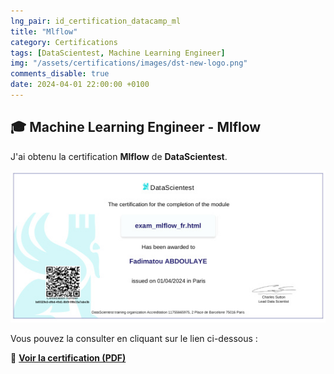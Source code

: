 ```yaml
---
lng_pair: id_certification_datacamp_ml
title: "Mlflow"
category: Certifications
tags: [DataScientest, Machine Learning Engineer]
img: "/assets/certifications/images/dst-new-logo.png"
comments_disable: true
date: 2024-04-01 22:00:00 +0100
---
```


## 🎓 Machine Learning Engineer - Mlflow

J'ai obtenu la certification **Mlflow** de **DataScientest**.

![Aperçu de la certification](/assets/certifications/images/MLOps-Mlflow.jpg)  

Vous pouvez la consulter en cliquant sur le lien ci-dessous :

📜 **[Voir la certification (PDF)](/assets/certifications/mlops/MLOps-Mlflow.pdf)** 
